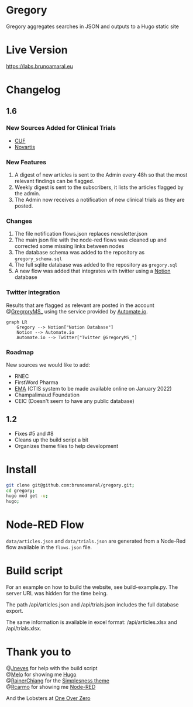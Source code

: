 # Gregory
Gregory aggregates searches in JSON and outputs to a Hugo static site

# Live Version

https://labs.brunoamaral.eu

# Changelog

## 1.6

### New Sources Added for Clinical Trials

- [CUF](https://www.cuf.pt/cuf-academic-center/ensaios-clinicos?combine=&unidade=&estado=All&patologia=2346&especialidade=)
- [Novartis](https://www.novartis.com/clinicaltrials/recruiting-trials?title=multiple%20sclerosis)

### New Features

1. A digest of new articles is sent to the Admin every 48h so that the most relevant findings can be flagged.
2. Weekly digest is sent to the subscribers, it lists the articles flagged by the admin.
3. The Admin now receives a notification of new clinical trials as they are posted.

### Changes

1. The file  notification flows.json replaces newsletter.json
2. The main json file with the node-red flows was cleaned up and corrected some missing links between nodes
3. The database schema was added to the repository as `gregory_schema.sql`
4. The full sqlite database was added to the repository as `gregory.sql`
5. A new flow was added that integrates with twitter using a [Notion](https://www.notion.so/) database 

### Twitter integration

Results that are flagged as relevant are posted in the account @[GregroryMS_](https://twitter.com/gregoryms_) using the service provided by [Automate.io](https://automate.io/).

```mermaid
graph LR
    Gregory --> Notion["Notion Database"]
    Notion --> Automate.io
    Automate.io --> Twitter["Twitter @GregoryMS_"]
```

### Roadmap

New sources we would like to add:
 - RNEC
 - FirstWord Pharma
 - [EMA](https://www.ema.europa.eu/en/human-regulatory/research-development/clinical-trials/clinical-trials-information-system-training-support) (CTIS system to be made available online on January 2022)
 - Champalimaud Foundation
 - CEIC (Doesn't seem to have any public database)


## 1.2

- Fixes #5 and #8
- Cleans up the build script a bit
- Organizes theme files to help development

# Install

```bash 
git clone git@github.com:brunoamaral/gregory.git;
cd gregory;
hugo mod get -u;
hugo;
```
# Node-RED Flow

`data/articles.json` and `data/trials.json` are generated from a Node-Red flow available in the `flows.json` file.

# Build script

For an example on how to build the website, see build-example.py. The server URL was hidden for the time being. 

The path /api/articles.json and /api/trials.json includes the full database export.

The same information is available in excel format: /api/articles.xlsx and /api/trials.xlsx.

# Thank you to

@[Jneves](https://github.com/jneves) for help with the build script    
@[Melo](https://github.com/melo) for showing me [Hugo](https://github.com/gohugoio/hugo)    
@[RainerChiang](https://github.com/RainerChiang) for the [Simplesness theme](https://github.com/RainerChiang/simpleness)    
@[Rcarmo](https://github.com/rcarmo) for showing me [Node-RED](https://github.com/node-red/node-red)       

And the Lobsters at [One Over Zero](https://github.com/oneoverzero)


